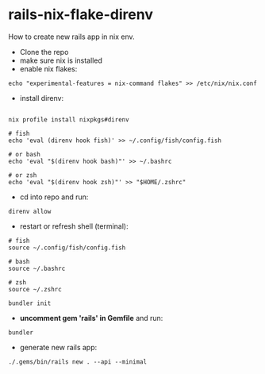 # rails-nix-flake-direnv

How to create new rails app in nix env.

- Clone the repo
- make sure nix is installed
- enable nix flakes:

```
echo "experimental-features = nix-command flakes" >> /etc/nix/nix.conf
```

- install direnv:

```

nix profile install nixpkgs#direnv
```

```shell
# fish
echo 'eval (direnv hook fish)' >> ~/.config/fish/config.fish

# or bash
echo 'eval "$(direnv hook bash)"' >> ~/.bashrc

# or zsh
echo 'eval "$(direnv hook zsh)"' >> "$HOME/.zshrc"
```

- cd into repo and run:

```shell
direnv allow
```

- restart or refresh shell (terminal):

```
# fish
source ~/.config/fish/config.fish

# bash
source ~/.bashrc

# zsh
source ~/.zshrc
```

```
bundler init
```

- **uncomment gem 'rails' in Gemfile** and run:

```
bundler
```

- generate new rails app:

```shell
./.gems/bin/rails new . --api --minimal
```
